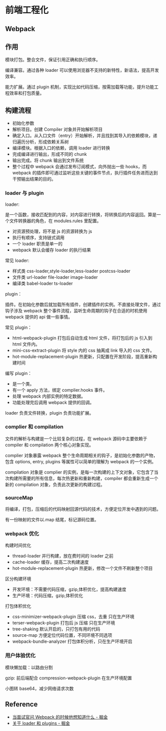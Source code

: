 # 前端工程化

## Webpack

## 作用

模块打包。整合文件，保证引用正确和执行顺序。

编译兼容。通过各种 loader 可以使用浏览器不支持的新特性，新语法，提高开发效率。

能力扩展。通过 plugin 机制，实现比如代码压缩，按需加载等功能，提升功能工程效率和打包质量。

## 构建流程

- 初始化参数
- 解析项目。创建 Compiler 对象并开始解析项目
- 确定入口。从入口文件（entry）开始解析，并且找到其导入的依赖模块，递归遍历分析，形成依赖关系树
- 编译模块。根据入口的依赖，调用 loader 进行转换
- 完成编译进行输出，形成不同的 chunk
- 输出完成。将 chunk 输出到文件系统
- 整个过程中 webpack 会通过发布订阅模式，向外抛出一些 hooks，而 webpack 的插件即可通过监听这些关键的事件节点，执行插件任务进而达到干预输出结果的目的。

### loader 与 plugin

loader:

是一个函数，接收匹配到的内容，对内容进行转换，将转换后的内容返回。算是一个文件转换器的角色，在 modules.rules 里配置。

- 对资源预处理，将不是 js 的资源转换为 js
- 执行有顺序，支持链式调用
- 一个 loader 职责是单一的
- webpack 默认会缓存 loader 的执行结果

常见 loader:

- 样式类 css-loader,style-loader,less-loader postcss-loader
- 文件类 url-loader file-loader image-loader
- 编译类 babel-loader ts-loader

plugin：

插件。在初始化参数后就加载所有插件，创建插件的实例。不直接处理文件，通过钩子涉及 webpack 整个事件流程，监听生命周期的钩子在合适的时机使用 webpack 提供的 api 做一些事情。

常见 plugin：

- html-webpack-plugin 打包后自动生成 html 文件，将打包后的 js 引入到 html 文件内。
- mini-css-extract-plugin 将 style 内的 css 抽离成 link 导入的 css 文件。
- hot-module-replacement-plugin 热更新，只配置在开发阶段，提高重新构建时间

编写 plugin：

- 是一个类。
- 有一个 apply 方法，绑定 complier.hooks 事件。
- 处理 webpack 内部实例的特定数据。
- 功能处理完后调用 webpack 提供的回调。

loader 负责文件转换，plugin 负责功能扩展。

### complier 和 compilation

文件的解析与构建是一个比较复杂的过程，在 webpack 源码中主要依赖于 compiler 和 compilation 两个核心对象实现。

complier 对象暴露 webpack 整个生命周期相关的钩子，是初始化参数的产物，包含 options, entry, plugins 等属性可以简单的理解为 webpack 的一个实例。

compilation 对象是 complier 的实例，是每一次构建的上下文对象，它包含了当次构建所需要的所有信息，每次热更新和重新构建，compiler 都会重新生成一个新的 compilation 对象，负责此次更新的构建过程。

### sourceMap

将编译，打包，压缩后的代码映射回源代码的技术，方便定位开发中遇到的问题。

有一份映射的文件以.map 结尾，标记源码位置。

### webpack 优化

构建时间优化

- thread-loader 并行构建，放在费时间的 loader 之前
- cache-loader 缓存，提高二次构建速度
- hot-module-replacement-plugin 热更新，修改一个文件不刷新整个项目

区分构建环境

- 开发环境：不需要代码压缩，gzip,体积优化，提高构建速度
- 生产环境：代码压缩，gzip,体积优化

打包体积优化

- css-minimizer-webpack-plugin 压缩 css，去重 只在生产环境
- terser-webpack-plugin 打包后 js 压缩 只在生产环境
- tree-shaking 默认开启的，只打包有用的代码
- source-map 方便定位代码位置，不同环境不同选项
- webpack-bundle-analyzer 打包体积分析，只在生产环境开启

### 用户体验优化

模块懒加载：以路由分割

gzip: 前后端配合 compression-webpack-plugin 在生产环境配置

小图转 base64，减少网络请求次数

## Reference

- [当面试官问 Webpack 的时候他想知道什么 - 掘金](https://juejin.cn/post/6943468761575849992#heading-0)
- [关于 loader 和 plugins - 掘金](https://juejin.cn/post/6971220402466979848#heading-8)
